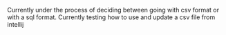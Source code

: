 Currently under the process of deciding between going with csv format or with a sql format. 
Currently testing how to use and update a csv file from intellij
